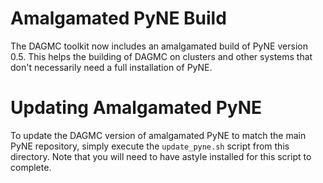 Amalgamated PyNE Build
======================

The DAGMC toolkit now includes an amalgamated build of PyNE version 0.5. This
helps the building of DAGMC on clusters and other systems that don't necessarily
need a full installation of PyNE.

Updating Amalgamated PyNE
=========================

To update the DAGMC version of amalgamated PyNE to match the main PyNE
repository, simply execute the `update_pyne.sh` script from this directory.
Note that you will need to have astyle installed for this script to complete.
